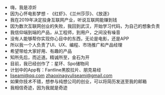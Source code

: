 - 嗨，我是凉炘
- 因为心怀电影梦想 - 《红虾》、《兰州莎莎》、《放逐》
- 我在2019年决定投身互联网产业，听说互联网能赚到钱
- 因为数次互联网创业的失败，我回到武汉，开始学习代码，为自己的想象负责
- 我信仰端到端的产品，从工程师，到用户，之间没有噪音
- 没有人能够帮你实现你心目中的东西，无论是电影，还是APP
- 所以我一个人负责了UI、UX、编程、市场推广和产品经理
- 希望带给大家好用、有趣的产品
- 知所先后，而近道。精诚所至，金石为开
- 目前，我已经创作了：星环、Spo储物间
- 计划中的App有：Fantline黑胶拉片、朋克易经
- liseami@qq.com zhaoxinagyuliseami@gmail.com
- 如果你技术不错，想参与纯想公司的创业，可以将简历发送至我的邮箱
- 我相信奇迹，因为我就是奇迹

<!---
liseami/liseami is a ✨ special ✨ repository because its `README.md` (this file) appears on your GitHub profile.
You can click the Preview link to take a look at your changes.
--->
